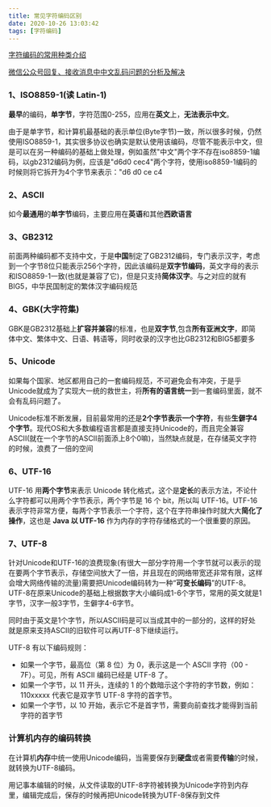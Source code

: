 ```yaml
---
title: 常见字符编码区别
date: 2020-10-26 13:03:42
tags: [字符编码]
---
```


[字符编码的常用种类介绍](https://blog.csdn.net/qq_34745204/article/details/83786775)

[微信公众号回复、接收消息中中文乱码问题的分析及解决](https://blog.csdn.net/slx3320612540/article/details/81251642)

### 1、ISO8859-1(读 Latin-1)

**最早**的编码，**单字节**，字符范围0-255，应用在**英文**上，**无法表示中文**。

由于是单字节，和计算机最基础的表示单位(Byte字节)一致，所以很多时候，仍然使用ISO8859-1，其实很多协议也确实是默认使用该编码，尽管不能表示中文，但是可以在另一种编码的基础上做处理，例如虽然"中文"两个字不存在iso8859-1编码，以gb2312编码为例，应该是"d6d0 cec4"两个字符，使用iso8859-1编码的时候则将它拆开为4个字节来表示："d6 d0 ce c4



### 2、ASCII

如今**最通用**的**单字节**编码，主要应用在**英语**和其他**西欧语言**



### 3、GB2312

前面两种编码都不支持中文，于是**中国**制定了GB2312编码，专门表示汉字，考虑到一个字节8位只能表示256个字符，因此该编码是**双字节编码**，英文字母的表示和ISO8859-1一致(也就是兼容了它)，但是只支持**简体汉字**。与之对应的就有BIG5，中华民国制定的繁体汉字编码规范

### 4、GBK(大字符集)

GBK是GB2312基础上**扩容并兼容**的标准，也是**双字节**,包含**所有亚洲文字**，即简体中文、繁体中文、日语、韩语等，同时收录的汉字也比GB2312和BIG5都要多

### 5、Unicode

如果每个国家、地区都用自己的一套编码规范，不可避免会有冲突，于是乎Unicode就成为了实现大一统的救世主，将**所有的语言统一**到一套编码里面，就不会有乱码问题了。

Unicode标准不断发展，目前最常用的还是**2个字节表示一个字符**，有些**生僻字4个字节**。现代OS和大多数编程语言都是直接支持Unicode的，而且完全兼容ASCII(就在一个字节的ASCII前面添上8个0嘛)，当然缺点就是，在存储英文字符的时候，浪费了一倍的空间



### 6、UTF-16

UTF-16 用**两个字节**来表示 Unicode 转化格式，这个是**定长**的表示方法，不论什么字符都可以用两个字节表示，两个字节是 16 个 bit，所以叫 UTF-16。UTF-16 表示字符非常方便，每两个字节表示一个字符，这个在字符串操作时就大大**简化了操作**，这也是 **Java 以 UTF-16** 作为内存的字符存储格式的一个很重要的原因。 



### 7、UTF-8


针对Unicode和UTF-16的浪费现象(有很大一部分字符用一个字节就可以表示的现在要两个字节表示，存储空间放大了一倍，并且现在的网络带宽还非常有限，这样会增大网络传输的流量)需要把Unicode编码转为一种“**可变长编码**”的UTF-8。UTF-8在原来Unicode的基础上根据数字大小编码成1-6个字节，常用的英文就是1字节，汉字一般3字节，生僻字4-6字节。

同时由于英文是1个字节，所以ASCII码是可以当成其中的一部分的，这样的好处就是原来支持ASCII的旧软件可以再UTF-8下继续运行。

UTF-8 有以下编码规则： 

- 如果一个字节，最高位（第 8 位）为 0，表示这是一个 ASCII 字符（00 - 7F）。可见，所有 ASCII 编码已经是 UTF-8 了。
- 如果一个字节，以 11 开头，连续的 1 的个数暗示这个字符的字节数，例如：110xxxxx 代表它是双字节 UTF-8 字符的首字节。
- 如果一个字节，以 10 开始，表示它不是首字节，需要向前查找才能得到当前字符的首字节

### 计算机内存的编码转换

在计算机**内存**中统一使用Unicode编码，当需要保存到**硬盘**或者需要**传输**的时候，就转换为UTF-8编码。

用记事本编辑的时候，从文件读取的UTF-8字符被转换为Unicode字符到内存里，编辑完成后，保存的时候再把Unicode转换为UTF-8保存到文件











